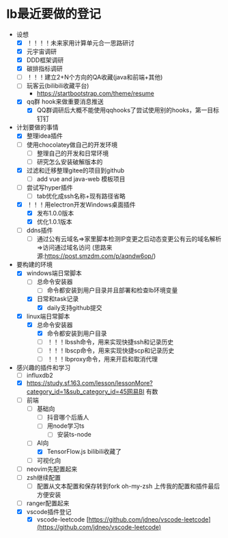 # lb最近要做的登记
- 设想
  - [x] ！！！！未来家用计算单元合一思路研讨
  - [x] 元宇宙调研
  - [x] DDD框架调研
  - [x] 碳排指标调研
  - [ ] ！！！建立2+N个方向的QA收藏(java和前端+其他)
  - [ ] 玩客云(bilibili收藏平台)
    - https://startbootstrap.com/theme/resume
  - [x] qq群 hook来做重要消息推送
    - [x] QQ群调研后大概不能使用qqhooks了尝试使用别的hooks，第一目标钉钉
- 计划要做的事情
  - [x] 整理idea插件
  - [ ] 使用chocolatey做自己的开发环境
    - [ ] 整理自己的开发和日常环境
    - [ ] 研究怎么安装破解版本的
  - [x] 过滤和迁移整理gitee的项目到github
    - [ ] add vue and java-web 模板项目
  - [ ] 尝试写hyper插件
    - [ ] tab优化成ssh名称+现有路径省略
  - [x] ！！！用electron开发Windows桌面插件
    - [x] 发布1.0.0版本
    - [x] 优化1.0.1版本
  - [ ] ddns插件
    - [ ] 通过公有云域名=>家里脚本检测IP变更之后动态变更公有云的域名解析=>访问通过域名访问 (思路来源:https://post.smzdm.com/p/aqndw6op/)
- 要构建的环境
  - [x] windows端日常脚本
    - [ ] 总命令安装器
      - [ ] 命令都安装到用户目录并且部署和检查lb环境变量
    - [x] 日常和task记录
      - [x] daily支持github提交
  - [x] linux端日常脚本
    - [x] 总命令安装器
      - [x] 命令都安装到用户目录
      - [ ] ！！！lbssh命令，用来实现快捷ssh和记录历史
      - [ ] ！！！lbscp命令，用来实现快捷scp和记录历史
      - [ ] ！！！lbproxy命令，用来开启和取消代理
- 感兴趣的插件和学习
  - [ ] influxdb2
  - [x] https://study.sf.163.com/lesson/lessonMore?category_id=1&sub_category_id=45网易BI 有数
  - [ ] 前端 
    - [ ] 基础向
      - [ ] 抖音哪个后盾人
      - [ ] 用node学习ts
        - [ ] 安装ts-node
    - [ ] AI向
      - [x] TensorFlow.js bilibili收藏了
    - [ ] 可视化向
  - [ ] neovim先配置起来
  - [ ] zsh继续配置
    - [ ] 配置从文本配置和保存转到fork oh-my-zsh 上传我的配置和插件最后方便安装
  - [ ] ranger配置起来
  - [x] vscode插件登记
    - [x] vscode-leetcode [https://github.com/jdneo/vscode-leetcode](https://github.com/jdneo/vscode-leetcode)